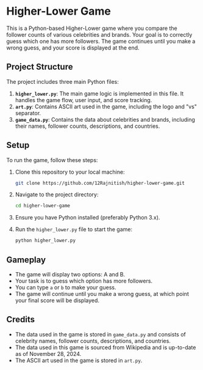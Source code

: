 
# Higher-Lower Game

This is a Python-based Higher-Lower game where you compare the follower counts of various celebrities and brands. 
Your goal is to correctly guess which one has more followers. 
The game continues until you make a wrong guess, and your score is displayed at the end.

## Project Structure

The project includes three main Python files:

1. **`higher_lower.py`**: The main game logic is implemented in this file. It handles the game flow, user input, and score tracking.
2. **`art.py`**: Contains ASCII art used in the game, including the logo and "vs" separator.
3. **`game_data.py`**: Contains the data about celebrities and brands, including their names, follower counts, descriptions, and countries.

## Setup

To run the game, follow these steps:

1. Clone this repository to your local machine:
   ```bash
   git clone https://github.com/12Rajnitish/higher-lower-game.git
   ```
   
2. Navigate to the project directory:
   ```bash
   cd higher-lower-game
   ```

3. Ensure you have Python installed (preferably Python 3.x).

4. Run the `higher_lower.py` file to start the game:
   ```bash
   python higher_lower.py
   ```

## Gameplay

- The game will display two options: A and B.
- Your task is to guess which option has more followers.
- You can type `a` or `b` to make your guess.
- The game will continue until you make a wrong guess, at which point your final score will be displayed.

## Credits

- The data used in the game is stored in `game_data.py` and consists of celebrity names, follower counts, descriptions, and countries.
- The data used in this game is sourced from Wikipedia and is up-to-date as of November 28, 2024.
- The ASCII art used in the game is stored in `art.py`.

